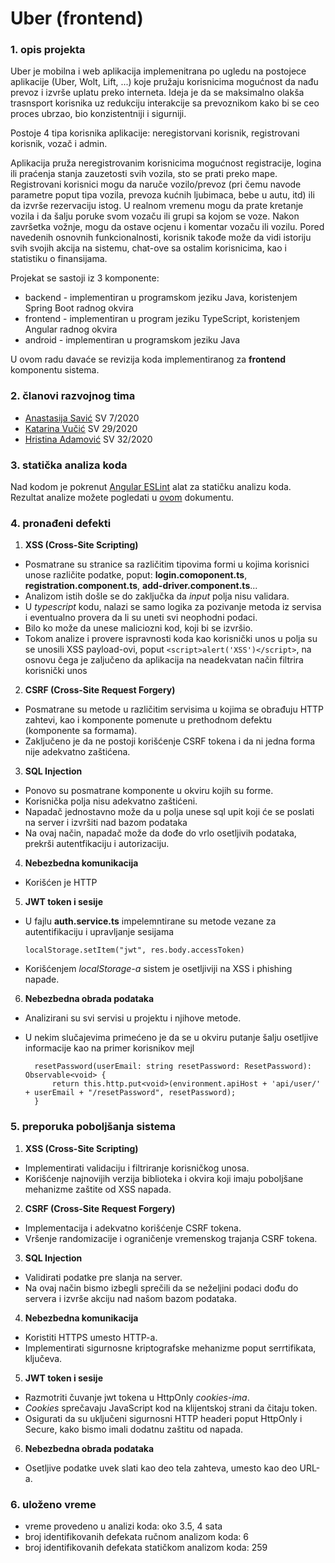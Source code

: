 # Uber (frontend)

### 1. opis projekta
Uber je mobilna i web aplikacija implemenitrana po ugledu na postojece aplikacije (Uber, Wolt, Lift, ...) koje pružaju korisnicima mogućnost da nađu prevoz i izvrše uplatu preko interneta. Ideja je da se maksimalno olakša trasnsport korisnika uz redukciju interakcije sa prevoznikom kako bi se ceo proces ubrzao, bio konzistentniji i sigurniji.

Postoje 4 tipa korisnika aplikacije: neregistorvani korisnik, registrovani korisnik, vozač i admin.

Aplikacija pruža neregistrovanim korisnicima mogućnost registracije, logina ili praćenja stanja zauzetosti svih vozila, sto se prati preko mape. Registrovani korisnici mogu da naruče vozilo/prevoz (pri čemu navode parametre poput tipa vozila, prevoza kućnih ljubimaca, bebe u autu, itd) ili da izvrše rezervaciju istog. U realnom vremenu mogu da prate kretanje vozila i da šalju poruke svom vozaču ili grupi sa kojom se voze. Nakon završetka vožnje, mogu da ostave ocjenu i komentar vozaču ili vozilu. Pored navedenih osnovnih funkcionalnosti, korisnik takođe može da vidi istoriju svih svojih akcija na sistemu, chat-ove sa ostalim korisnicima, kao i statistiku o finansijama.

Projekat se sastoji iz 3 komponente:

- backend - implementiran u programskom jeziku Java, koristenjem Spring Boot radnog okvira
- frontend - implementiran u program jeziku TypeScript, koristenjem Angular radnog okvira
- android - implementiran u programskom jeziku Java

U ovom radu davaće se revizija koda implementiranog za **frontend** komponentu sistema.


### 2. članovi razvojnog tima
- [Anastasija Savić](https://github.com/savic-a) SV 7/2020
- [Katarina Vučić](https://github.com/kaca01) SV 29/2020
- [Hristina Adamović](https://github.com/hristinaina) SV 32/2020

### 3. statička analiza koda
Nad kodom je pokrenut [Angular ESLint](https://github.com/angular-eslint/angular-eslint) alat za statičku analizu koda. Rezultat analize možete pogledati u [ovom](analiza_koda.pdf) dokumentu. 

### 4. pronađeni defekti
1. **XSS (Cross-Site Scripting)**
- Posmatrane su stranice sa različitim tipovima formi u kojima korisnici unose različite podatke, poput: **login.comoponent.ts**, **registration.component.ts**, **add-driver.component.ts**...
- Analizom istih došle se do zaključka da _input_ polja nisu validara.
- U _typescript_ kodu, nalazi se samo logika za pozivanje metoda iz servisa i eventualno provera da li su uneti svi neophodni podaci.
- Bilo ko može da unese maliciozni kod, koji bi se izvršio.
- Tokom analize i provere ispravnosti koda kao korisnički unos u polja su se unosili XSS payload-ovi, poput `<script>alert('XSS')</script>`, na osnovu čega je zaljučeno da aplikacija na neadekvatan način filtrira korisnički unos

2. **CSRF (Cross-Site Request Forgery)**
- Posmatrane su metode u različitim servisima u kojima se obrađuju HTTP zahtevi, kao i komponente pomenute u prethodnom defektu (komponente sa formama).
- Zaključeno je da ne postoji korišćenje CSRF tokena i da ni jedna forma nije adekvatno zaštićena.
 
3. **SQL Injection** 
- Ponovo su posmatrane komponente u okviru kojih su forme.
- Korisnička polja nisu adekvatno zaštićeni.
- Napadač jednostavno može da u polja unese sql upit koji će se poslati na server i izvršiti nad bazom podataka
- Na ovaj način, napadač može da dođe do vrlo osetljivih podataka, prekrši autentfikaciju i autorizaciju.

4. **Nebezbedna komunikacija** 
- Korišćen je HTTP 

5. **JWT token i sesije**
- U fajlu **auth.service.ts** impelemntirane su metode vezane za autentifikaciju i upravljanje sesijama

      localStorage.setItem("jwt", res.body.accessToken)

- Korišćenjem _localStorage-a_ sistem je osetljiviji na XSS i phishing napade.  

6. **Nebezbedna obrada podataka**
- Analizirani su svi servisi u projektu i njihove metode.
- U nekim slučajevima primećeno je da se u okviru putanje šalju osetljive informacije kao na primer korisnikov mejl
    
        resetPassword(userEmail: string resetPassword: ResetPassword): Observable<void> { 
            return this.http.put<void>(environment.apiHost + 'api/user/' + userEmail + "/resetPassword", resetPassword);
        }


### 5. preporuka poboljšanja sistema
1. **XSS (Cross-Site Scripting)**
- Implementirati validaciju i filtriranje korisničkog unosa.
- Korišćenje najnovijih verzija biblioteka i okvira koji imaju poboljšane mehanizme zaštite od XSS napada.

2. **CSRF (Cross-Site Request Forgery)**
- Implementacija i adekvatno korišćenje CSRF tokena.
- Vršenje randomizacije i ograničenje vremenskog trajanja CSRF tokena.

3. **SQL Injection** 
- Validirati podatke pre slanja na server. 
- Na ovaj način bismo izbegli sprečili da se neželjini podaci dođu do servera i izvrše akciju nad našom bazom podataka.

4. **Nebezbedna komunikacija** 
- Koristiti HTTPS umesto HTTP-a.
- Implementirati sigurnosne kriptografske mehanizme poput serrtifikata, ključeva.

5. **JWT token i sesije**
- Razmotriti čuvanje jwt tokena u HttpOnly _cookies-ima_.
- _Cookies_ sprečavaju JavaScript kod na klijentskoj strani da čitaju token.
- Osigurati da su uključeni sigurnosni HTTP headeri poput HttpOnly i Secure, kako bismo imali dodatnu zaštitu od napada.

6. **Nebezbedna obrada podataka**
- Osetljive podatke uvek slati kao deo tela zahteva, umesto kao deo URL-a.

### 6. uloženo vreme
- vreme provedeno u analizi koda: oko 3.5, 4 sata
- broj identifikovanih defekata ručnom analizom koda: 6
- broj identifikovanih defekata statičkom analizom koda: 259
